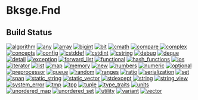 ﻿# Bksge.Fnd

## Build Status

[![algorithm](https://github.com/myoukaku/bksge/actions/workflows/algorithm.yml/badge.svg)](https://github.com/myoukaku/bksge/actions/workflows/algorithm.yml)
[![any](https://github.com/myoukaku/bksge/actions/workflows/any.yml/badge.svg)](https://github.com/myoukaku/bksge/actions/workflows/any.yml)
[![array](https://github.com/myoukaku/bksge/actions/workflows/array.yml/badge.svg)](https://github.com/myoukaku/bksge/actions/workflows/array.yml)
[![bigint](https://github.com/myoukaku/bksge/actions/workflows/bigint.yml/badge.svg)](https://github.com/myoukaku/bksge/actions/workflows/bigint.yml)
[![bit](https://github.com/myoukaku/bksge/actions/workflows/bit.yml/badge.svg)](https://github.com/myoukaku/bksge/actions/workflows/bit.yml)
[![cmath](https://github.com/myoukaku/bksge/actions/workflows/cmath.yml/badge.svg)](https://github.com/myoukaku/bksge/actions/workflows/cmath.yml)
[![compare](https://github.com/myoukaku/bksge/actions/workflows/compare.yml/badge.svg)](https://github.com/myoukaku/bksge/actions/workflows/compare.yml)
[![complex](https://github.com/myoukaku/bksge/actions/workflows/complex.yml/badge.svg)](https://github.com/myoukaku/bksge/actions/workflows/complex.yml)
[![concepts](https://github.com/myoukaku/bksge/actions/workflows/concepts.yml/badge.svg)](https://github.com/myoukaku/bksge/actions/workflows/concepts.yml)
[![config](https://github.com/myoukaku/bksge/actions/workflows/config.yml/badge.svg)](https://github.com/myoukaku/bksge/actions/workflows/config.yml)
[![cstddef](https://github.com/myoukaku/bksge/actions/workflows/cstddef.yml/badge.svg)](https://github.com/myoukaku/bksge/actions/workflows/cstddef.yml)
[![cstdint](https://github.com/myoukaku/bksge/actions/workflows/cstdint.yml/badge.svg)](https://github.com/myoukaku/bksge/actions/workflows/cstdint.yml)
[![cstring](https://github.com/myoukaku/bksge/actions/workflows/cstring.yml/badge.svg)](https://github.com/myoukaku/bksge/actions/workflows/cstring.yml)
[![debug](https://github.com/myoukaku/bksge/actions/workflows/debug.yml/badge.svg)](https://github.com/myoukaku/bksge/actions/workflows/debug.yml)
[![deque](https://github.com/myoukaku/bksge/actions/workflows/deque.yml/badge.svg)](https://github.com/myoukaku/bksge/actions/workflows/deque.yml)
[![detail](https://github.com/myoukaku/bksge/actions/workflows/detail.yml/badge.svg)](https://github.com/myoukaku/bksge/actions/workflows/detail.yml)
[![exception](https://github.com/myoukaku/bksge/actions/workflows/exception.yml/badge.svg)](https://github.com/myoukaku/bksge/actions/workflows/exception.yml)
[![forward_list](https://github.com/myoukaku/bksge/actions/workflows/forward_list.yml/badge.svg)](https://github.com/myoukaku/bksge/actions/workflows/forward_list.yml)
[![functional](https://github.com/myoukaku/bksge/actions/workflows/functional.yml/badge.svg)](https://github.com/myoukaku/bksge/actions/workflows/functional.yml)
[![hash_functions](https://github.com/myoukaku/bksge/actions/workflows/hash_functions.yml/badge.svg)](https://github.com/myoukaku/bksge/actions/workflows/hash_functions.yml)
[![ios](https://github.com/myoukaku/bksge/actions/workflows/ios.yml/badge.svg)](https://github.com/myoukaku/bksge/actions/workflows/ios.yml)
[![iterator](https://github.com/myoukaku/bksge/actions/workflows/iterator.yml/badge.svg)](https://github.com/myoukaku/bksge/actions/workflows/iterator.yml)
[![list](https://github.com/myoukaku/bksge/actions/workflows/list.yml/badge.svg)](https://github.com/myoukaku/bksge/actions/workflows/list.yml)
[![map](https://github.com/myoukaku/bksge/actions/workflows/map.yml/badge.svg)](https://github.com/myoukaku/bksge/actions/workflows/map.yml)
[![memory](https://github.com/myoukaku/bksge/actions/workflows/memory.yml/badge.svg)](https://github.com/myoukaku/bksge/actions/workflows/memory.yml)
[![new](https://github.com/myoukaku/bksge/actions/workflows/new.yml/badge.svg)](https://github.com/myoukaku/bksge/actions/workflows/new.yml)
[![numbers](https://github.com/myoukaku/bksge/actions/workflows/numbers.yml/badge.svg)](https://github.com/myoukaku/bksge/actions/workflows/numbers.yml)
[![numeric](https://github.com/myoukaku/bksge/actions/workflows/numeric.yml/badge.svg)](https://github.com/myoukaku/bksge/actions/workflows/numeric.yml)
[![optional](https://github.com/myoukaku/bksge/actions/workflows/optional.yml/badge.svg)](https://github.com/myoukaku/bksge/actions/workflows/optional.yml)
[![preprocessor](https://github.com/myoukaku/bksge/actions/workflows/preprocessor.yml/badge.svg)](https://github.com/myoukaku/bksge/actions/workflows/preprocessor.yml)
[![queue](https://github.com/myoukaku/bksge/actions/workflows/queue.yml/badge.svg)](https://github.com/myoukaku/bksge/actions/workflows/queue.yml)
[![random](https://github.com/myoukaku/bksge/actions/workflows/random.yml/badge.svg)](https://github.com/myoukaku/bksge/actions/workflows/random.yml)
[![ranges](https://github.com/myoukaku/bksge/actions/workflows/ranges.yml/badge.svg)](https://github.com/myoukaku/bksge/actions/workflows/ranges.yml)
[![ratio](https://github.com/myoukaku/bksge/actions/workflows/ratio.yml/badge.svg)](https://github.com/myoukaku/bksge/actions/workflows/ratio.yml)
[![serialization](https://github.com/myoukaku/bksge/actions/workflows/serialization.yml/badge.svg)](https://github.com/myoukaku/bksge/actions/workflows/serialization.yml)
[![set](https://github.com/myoukaku/bksge/actions/workflows/set.yml/badge.svg)](https://github.com/myoukaku/bksge/actions/workflows/set.yml)
[![span](https://github.com/myoukaku/bksge/actions/workflows/span.yml/badge.svg)](https://github.com/myoukaku/bksge/actions/workflows/span.yml)
[![static_string](https://github.com/myoukaku/bksge/actions/workflows/static_string.yml/badge.svg)](https://github.com/myoukaku/bksge/actions/workflows/static_string.yml)
[![static_vector](https://github.com/myoukaku/bksge/actions/workflows/static_vector.yml/badge.svg)](https://github.com/myoukaku/bksge/actions/workflows/static_vector.yml)
[![stdexcept](https://github.com/myoukaku/bksge/actions/workflows/stdexcept.yml/badge.svg)](https://github.com/myoukaku/bksge/actions/workflows/stdexcept.yml)
[![string](https://github.com/myoukaku/bksge/actions/workflows/string.yml/badge.svg)](https://github.com/myoukaku/bksge/actions/workflows/string.yml)
[![string_view](https://github.com/myoukaku/bksge/actions/workflows/string_view.yml/badge.svg)](https://github.com/myoukaku/bksge/actions/workflows/string_view.yml)
[![system_error](https://github.com/myoukaku/bksge/actions/workflows/system_error.yml/badge.svg)](https://github.com/myoukaku/bksge/actions/workflows/system_error.yml)
[![tmp](https://github.com/myoukaku/bksge/actions/workflows/tmp.yml/badge.svg)](https://github.com/myoukaku/bksge/actions/workflows/tmp.yml)
[![tpp](https://github.com/myoukaku/bksge/actions/workflows/tpp.yml/badge.svg)](https://github.com/myoukaku/bksge/actions/workflows/tpp.yml)
[![tuple](https://github.com/myoukaku/bksge/actions/workflows/tuple.yml/badge.svg)](https://github.com/myoukaku/bksge/actions/workflows/tuple.yml)
[![type_traits](https://github.com/myoukaku/bksge/actions/workflows/type_traits.yml/badge.svg)](https://github.com/myoukaku/bksge/actions/workflows/type_traits.yml)
[![units](https://github.com/myoukaku/bksge/actions/workflows/units.yml/badge.svg)](https://github.com/myoukaku/bksge/actions/workflows/units.yml)
[![unordered_map](https://github.com/myoukaku/bksge/actions/workflows/unordered_map.yml/badge.svg)](https://github.com/myoukaku/bksge/actions/workflows/unordered_map.yml)
[![unordered_set](https://github.com/myoukaku/bksge/actions/workflows/unordered_set.yml/badge.svg)](https://github.com/myoukaku/bksge/actions/workflows/unordered_set.yml)
[![utility](https://github.com/myoukaku/bksge/actions/workflows/utility.yml/badge.svg)](https://github.com/myoukaku/bksge/actions/workflows/utility.yml)
[![variant](https://github.com/myoukaku/bksge/actions/workflows/variant.yml/badge.svg)](https://github.com/myoukaku/bksge/actions/workflows/variant.yml)
[![vector](https://github.com/myoukaku/bksge/actions/workflows/vector.yml/badge.svg)](https://github.com/myoukaku/bksge/actions/workflows/vector.yml)
